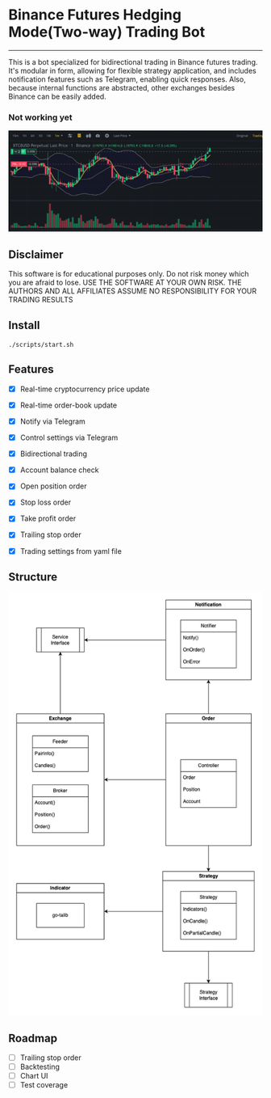 
# Binance Futures Hedging Mode(Two-way) Trading Bot

---

This is a bot specialized for bidirectional trading in Binance futures trading. It's modular in form, allowing for flexible strategy application, and includes notification features such as Telegram, enabling quick responses. Also, because internal functions are abstracted, other exchanges besides Binance can be easily added.

### Not working yet

![](images/img.png)

## Disclaimer
This software is for educational purposes only. Do not risk money which you are afraid to lose. USE THE SOFTWARE AT YOUR OWN RISK. THE AUTHORS AND ALL AFFILIATES ASSUME NO RESPONSIBILITY FOR YOUR TRADING RESULTS


## Install
```
./scripts/start.sh
```

## Features
- [x] Real-time cryptocurrency price update
- [x] Real-time order-book update
- [x] Notify via Telegram
- [x] Control settings via Telegram
- [x] Bidirectional trading
- [x] Account balance check
- [x] Open position order
- [x] Stop loss order
- [x] Take profit order
- [x] Trailing stop order
- [x] Trading settings from yaml file


## Structure

![](images/structure2.png)


## Roadmap
- [ ] Trailing stop order
- [ ] Backtesting
- [ ] Chart UI
- [ ] Test coverage